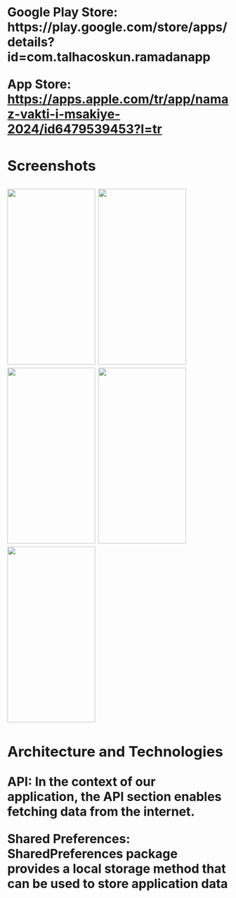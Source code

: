 <h1><Download the App/h1>
 Google Play Store: https://play.google.com/store/apps/details?id=com.talhacoskun.ramadanapp

 App Store: https://apps.apple.com/tr/app/namaz-vakti-i-msakiye-2024/id6479539453?l=tr
 
 <h3>Screenshots</h3>

<img src= https://github.com/hasanaltunbay/Namaz-Vakti-Imsakiye-2024/assets/132913817/c9874d1b-e17e-4982-bc69-6d93a3f1f6f2 width="200" height="400"/>

<img src=https://github.com/hasanaltunbay/Namaz-Vakti-Imsakiye-2024/assets/132913817/0a8f67fe-a491-4701-8ee5-7c8181ae4b18 width="200" height="400" />

<img src=https://github.com/hasanaltunbay/Namaz-Vakti-Imsakiye-2024/assets/132913817/384833b5-e212-451b-85a1-82e275515705 width="200" height="400" />

<img src=https://github.com/hasanaltunbay/Namaz-Vakti-Imsakiye-2024/assets/132913817/60d2bc85-8a98-4ee3-8323-e3c6465a1b41 width="200" height="400" />

<img src=https://github.com/hasanaltunbay/Namaz-Vakti-Imsakiye-2024/assets/132913817/73c7ed54-1b86-4c58-b6a7-0c8c0f760d73 width="200" height="400" />


<h3>Architecture and Technologies</h3>
API: In the context of our application, the API section enables fetching data from the internet.


Shared Preferences: SharedPreferences package provides a local storage method that can be used to store application data
